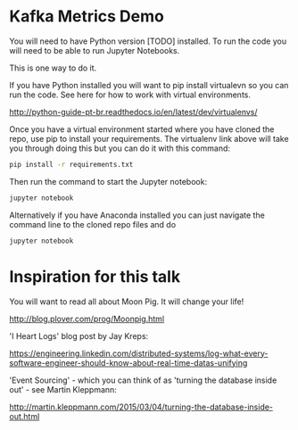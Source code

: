 # Kafka Metrics Demo

You will need to have Python version [TODO] installed. To run the code you will need to be able to run Jupyter Notebooks. 

This is one way to do it.

If you have Python installed you will want to pip install virtualevn so you can run the code. See here for how to work with virtual environments.

http://python-guide-pt-br.readthedocs.io/en/latest/dev/virtualenvs/

Once you have a virtual environment started where you have cloned the repo, use pip to install your requirements. The virtualenv link above will take you through doing this but you can do it with this command:

```bash
pip install -r requirements.txt
```

Then run the command to start the Jupyter notebook:

```bash
jupyter notebook
```

Alternatively if you have Anaconda installed you can just navigate the command line to the cloned repo files and do

```bash
jupyter notebook
```

# Inspiration for this talk

You will want to read all about Moon Pig. It will change your life!

http://blog.plover.com/prog/Moonpig.html

'I Heart Logs' blog post by Jay Kreps:

https://engineering.linkedin.com/distributed-systems/log-what-every-software-engineer-should-know-about-real-time-datas-unifying

'Event Sourcing' - which you can think of as 'turning the database inside out' - see Martin Kleppmann:

http://martin.kleppmann.com/2015/03/04/turning-the-database-inside-out.html
